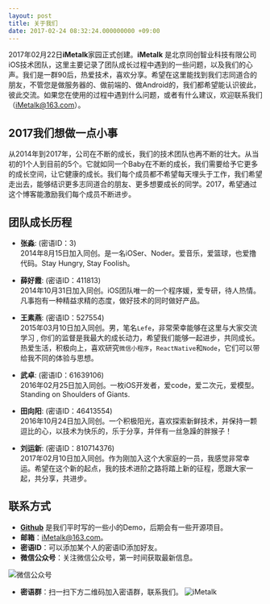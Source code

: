 ```yaml
---
layout: post
title: 关于我们
date: 2017-02-24 08:32:24.000000000 +09:00
---
```



2017年02月22日**iMetalk**家园正式创建。**iMetalk** 是北京同创智业科技有限公司iOS技术团队，这里主要记录了团队成长过程中遇到的一些问题，以及我们的心声。我们是一群90后，热爱技术，喜欢分享。希望在这里能找到我们志同道合的朋友，不管您是做服务器的、做前端的、做Android的，我们都希望能认识彼此，彼此交流。如果您在使用的过程中遇到什么问题，或者有什么建议，欢迎联系我们（iMetalk@163.com）。

## 2017我们想做一点小事
从2014年到2017年，公司在不断的成长，我们的技术团队也再不断的壮大。从当初的1个人到目前的5个。它就如同一个Baby在不断的成长，我们需要给予它更多的成长空间，让它健康的成长。我们每个成员都不希望每天埋头于工作，我们希望走出去，能够结识更多志同道合的朋友、更多想要成长的同学。2017，希望通过这个博客能激励我们每个成员不断进步。

## 团队成长历程
- **张淼**: (密语ID：3)   
2014年8月15日加入同创。是一名iOSer、Noder。爱音乐，爱篮球，也爱撸代码。Stay Hungry, Stay Foolish。   

- **薛好霞**: (密语ID：411813)      
2014年10月31日加入同创。iOS团队唯一的一个程序媛，爱专研，待人热情。凡事抱有一种精益求精的态度，做好技术的同时做好产品。  

- **王素燕**: (密语ID：527554)  
2015年03月10日加入同创。男，笔名`Lefe`，非常荣幸能够在这里与大家交流学习 , 你们的监督是我最大的成长动力，希望我们能够一起进步，共同成长。热爱生活，积极向上，喜欢研究`微信小程序`，`ReactNative`和`Node`，它们可以带给我不同的体验与思想。    

- **武卓**: (密语ID：61639106)  
2016年02月25日加入同创。一枚iOS开发者，爱code，爱二次元，爱模型。Standing on Shoulders of Giants.  

- **田向阳**: (密语ID：46413554)   
2016年10月24日加入同创。一个积极阳光，喜欢探索新鲜技术，并保持一颗逗比的心，以技术为快乐的，乐于分享，并伴有一丝急躁的胖猴子！
  
- **刘运新**: (密语ID：810714376)   
2017年02月10日加入同创。作为刚加入这个大家庭的一员，我感觉非常幸运。希望在这个新的起点，我的技术进阶之路将踏上新的征程，愿跟大家一起，共分享，共进步。  


## 联系方式
- [**Github**](https://github.com/iMetalk) 是我们平时写的一些小的Demo，后期会有一些开源项目。   
- **邮箱**：iMetalk@163.com。     
- **密语ID**：可以添加某个人的密语ID添加好友。
- **微信公众号**：关注微信公众号，第一时间获取最新信息。

![微信公众号](http://upload-images.jianshu.io/upload_images/1664496-f94c6e4f349a2f74.jpg?imageMogr2/auto-orient/strip%7CimageView2/2/w/1240)

- **密语群**：扫一扫下方二维码加入密语群，联系我们。
![iMetalk](http://upload-images.jianshu.io/upload_images/1664496-877ef14077cd5911.PNG?imageMogr2/auto-orient/strip%7CimageView2/2/w/1240)